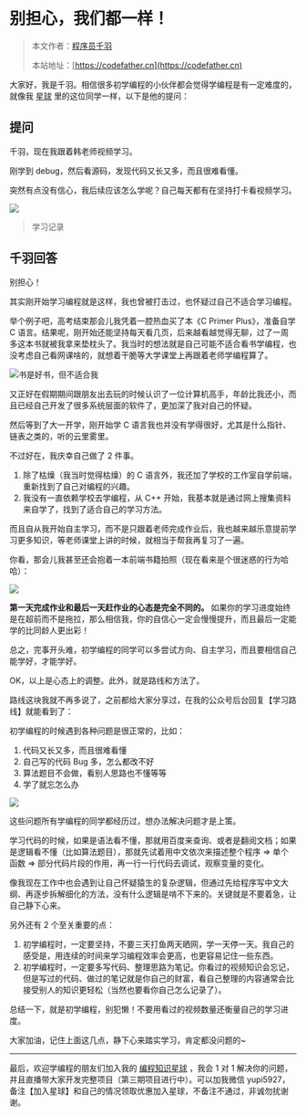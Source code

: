 # 别担心，我们都一样！

> 本文作者：[程序员千羽](https://yuyuanweb.feishu.cn/wiki/Abldw5WkjidySxkKxU2cQdAtnah)
>
> 本站地址：[https://codefather.cn](https://codefather.cn)

大家好，我是千羽。相信很多初学编程的小伙伴都会觉得学编程是有一定难度的，就像我 [星球](https://mp.weixin.qq.com/s?__biz=MzI1NDczNTAwMA==&mid=2247524980&idx=2&sn=9ddcdb6c52aa096ed4c5ad0ced946a7d&chksm=e9c28583deb50c95f3c2665713a8bbc372c68332b3bfb846cf4b23af3f1cc07164832a291335&token=689599617&lang=zh_CN&scene=21#wechat_redirect) 里的这位同学一样，以下是他的提问：

## 提问

千羽，现在我跟着韩老师视频学习。

刚学到 debug，然后看源码，发现代码又长又多，而且很难看懂。

突然有点没有信心，我后续应该怎么学呢？自己每天都有在坚持打卡看视频学习。

![](https://pic.yupi.icu/5563/202311051541113.png)

> 学习记录

## 千羽回答

别担心！

其实刚开始学习编程就是这样，我也曾被打击过，也怀疑过自己不适合学习编程。

举个例子吧，高考结束那会儿我凭着一腔热血买了本《C Primer Plus》，准备自学 C 语言。结果呢，刚开始还能坚持每天看几页，后来越看越觉得无聊，过了一周多这本书就被我拿来垫枕头了。我当时的想法就是自己可能不适合看书学编程，也没考虑自己看网课啥的，就想着干脆等大学课堂上再跟着老师学编程算了。

![](https://pic.yupi.icu/5563/202311051541122.png)书是好书，但不适合我

又正好在假期期间跟朋友出去玩的时候认识了一位计算机高手，年龄比我还小，而且已经自己开发了很多系统层面的软件了，更加深了我对自己的怀疑。

然后等到了大一开学，刚开始学 C 语言我也并没有学得很好，尤其是什么指针、链表之类的，听的云里雾里。

不过好在，我庆幸自己做了 2 件事。

1. 除了枯燥（我当时觉得枯燥）的 C 语言外，我还加了学校的工作室自学前端，重新找到了自己对编程的兴趣。
2. 我没有一直依赖学校去学编程，从 C++ 开始，我基本就是通过网上搜集资料来自学了，找到了适合自己的学习方法。

而且自从我开始自主学习，而不是只跟着老师完成作业后，我也越来越乐意提前学习更多知识，等老师课堂上讲的时候，就相当于帮我再复习了一遍。

你看，那会儿我甚至还会抱着一本前端书籍拍照（现在看来是个很迷惑的行为哈哈）：

![](https://pic.yupi.icu/5563/202311051541139.png)

**第一天完成作业和最后一天赶作业的心态是完全不同的。** 如果你的学习进度始终是在超前而不是拖拉，那么相信我，你的自信心一定会慢慢提升，而且最后一定能学的比同龄人更出彩！

总之，完事开头难，初学编程的同学可以多尝试方向、自主学习，而且要相信自己能学好，才能学好。

OK，以上是心态上的调整。此外，就是路线和方法了。

路线这块我就不再多说了，之前都给大家分享过，在我的公众号后台回复【学习路线】就能看到了：



初学编程的时候遇到各种问题是很正常的，比如：

1. 代码又长又多，而且很难看懂
2. 自己写的代码 Bug 多，怎么都改不好
3. 算法题目不会做，看别人思路也不懂等等
4. 学了就忘怎么办

![](https://pic.yupi.icu/5563/202311051541776.png)

这些问题所有学编程的同学都经历过，想办法解决问题才是上策。

学习代码的时候，如果是语法看不懂，那就用百度来查询、或者是翻阅文档；如果是逻辑看不懂（比如算法题目），那就先试着用中文依次来描述整个程序 => 单个函数 => 部分代码片段的作用，再一行一行代码去调试，观察变量的变化。

像我现在工作中也会遇到让自己怀疑猿生的复杂逻辑，但通过先给程序写中文大纲、再逐步拆解细化的方法，没有什么逻辑是啃不下来的。关键就是不要着急，让自己静下心来。

另外还有 2 个至关重要的点：

1. 初学编程时，一定要坚持，不要三天打鱼两天晒网，学一天停一天。我自己的感受是，用连续的时间来学习编程效率会更高，也更容易记住一些东西。
2. 初学编程时，一定要多写代码、整理思路为笔记。你看过的视频知识会忘记，但是写过的代码、做过的笔记就是你自己的财富，看自己整理的内容通常会比接受别人的知识更轻松（当然也要看你自己怎么记录了）。

总结一下，就是初学编程，别犯懒！不要用看过的视频数量还衡量自己的学习进度。

大家加油，记住上面这几点，静下心来踏实学习，肯定都没问题的~



------


最后，欢迎学编程的朋友们加入我的 [编程知识星球](https://mp.weixin.qq.com/s?__biz=MzI1NDczNTAwMA==&mid=2247524980&idx=2&sn=9ddcdb6c52aa096ed4c5ad0ced946a7d&chksm=e9c28583deb50c95f3c2665713a8bbc372c68332b3bfb846cf4b23af3f1cc07164832a291335&token=689599617&lang=zh_CN&scene=21#wechat_redirect) ，我会 1 对 1 解决你的问题，并且直播带大家开发完整项目（第三期项目进行中）。可以加我微信 yupi5927，备注【加入星球】和自己的情况领取优惠加入星球，不备注不通过，非诚勿扰谢谢。
